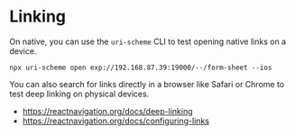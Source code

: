 # Linking

On native, you can use the `uri-scheme` CLI to test opening native links on a device.

```
npx uri-scheme open exp://192.168.87.39:19000/--/form-sheet --ios
```

You can also search for links directly in a browser like Safari or Chrome to test deep linking on physical devices.

- https://reactnavigation.org/docs/deep-linking
- https://reactnavigation.org/docs/configuring-links
